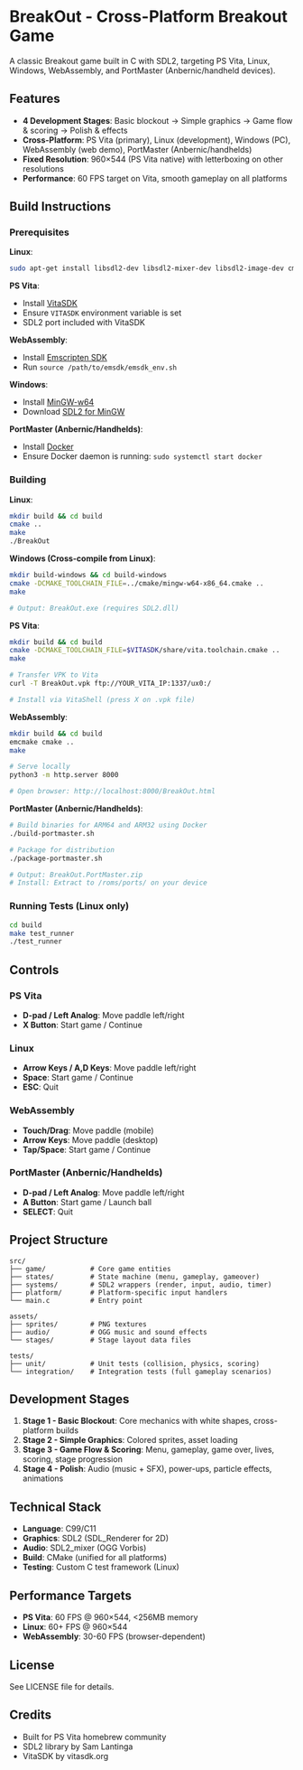 # BreakOut - Cross-Platform Breakout Game

A classic Breakout game built in C with SDL2, targeting PS Vita, Linux, Windows, WebAssembly, and PortMaster (Anbernic/handheld devices).

## Features

- **4 Development Stages**: Basic blockout → Simple graphics → Game flow & scoring → Polish & effects
- **Cross-Platform**: PS Vita (primary), Linux (development), Windows (PC), WebAssembly (web demo), PortMaster (Anbernic/handhelds)
- **Fixed Resolution**: 960×544 (PS Vita native) with letterboxing on other resolutions
- **Performance**: 60 FPS target on Vita, smooth gameplay on all platforms

## Build Instructions

### Prerequisites

**Linux**:
```bash
sudo apt-get install libsdl2-dev libsdl2-mixer-dev libsdl2-image-dev cmake build-essential
```

**PS Vita**:
- Install [VitaSDK](https://vitasdk.org/)
- Ensure `VITASDK` environment variable is set
- SDL2 port included with VitaSDK

**WebAssembly**:
- Install [Emscripten SDK](https://emscripten.org/docs/getting_started/downloads.html)
- Run `source /path/to/emsdk/emsdk_env.sh`

**Windows**:
- Install [MinGW-w64](https://www.mingw-w64.org/)
- Download [SDL2 for MinGW](https://github.com/libsdl-org/SDL/releases)

**PortMaster (Anbernic/Handhelds)**:
- Install [Docker](https://docs.docker.com/get-docker/)
- Ensure Docker daemon is running: `sudo systemctl start docker`

### Building

**Linux**:
```bash
mkdir build && cd build
cmake ..
make
./BreakOut
```

**Windows (Cross-compile from Linux)**:
```bash
mkdir build-windows && cd build-windows
cmake -DCMAKE_TOOLCHAIN_FILE=../cmake/mingw-w64-x86_64.cmake ..
make

# Output: BreakOut.exe (requires SDL2.dll)
```

**PS Vita**:
```bash
mkdir build && cd build
cmake -DCMAKE_TOOLCHAIN_FILE=$VITASDK/share/vita.toolchain.cmake ..
make

# Transfer VPK to Vita
curl -T BreakOut.vpk ftp://YOUR_VITA_IP:1337/ux0:/

# Install via VitaShell (press X on .vpk file)
```

**WebAssembly**:
```bash
mkdir build && cd build
emcmake cmake ..
make

# Serve locally
python3 -m http.server 8000

# Open browser: http://localhost:8000/BreakOut.html
```

**PortMaster (Anbernic/Handhelds)**:
```bash
# Build binaries for ARM64 and ARM32 using Docker
./build-portmaster.sh

# Package for distribution
./package-portmaster.sh

# Output: BreakOut.PortMaster.zip
# Install: Extract to /roms/ports/ on your device
```

### Running Tests (Linux only)

```bash
cd build
make test_runner
./test_runner
```

## Controls

### PS Vita
- **D-pad / Left Analog**: Move paddle left/right
- **X Button**: Start game / Continue

### Linux
- **Arrow Keys / A,D Keys**: Move paddle left/right
- **Space**: Start game / Continue
- **ESC**: Quit

### WebAssembly
- **Touch/Drag**: Move paddle (mobile)
- **Arrow Keys**: Move paddle (desktop)
- **Tap/Space**: Start game / Continue

### PortMaster (Anbernic/Handhelds)
- **D-pad / Left Analog**: Move paddle left/right
- **A Button**: Start game / Launch ball
- **SELECT**: Quit

## Project Structure

```
src/
├── game/           # Core game entities
├── states/         # State machine (menu, gameplay, gameover)
├── systems/        # SDL2 wrappers (render, input, audio, timer)
├── platform/       # Platform-specific input handlers
└── main.c          # Entry point

assets/
├── sprites/        # PNG textures
├── audio/          # OGG music and sound effects
└── stages/         # Stage layout data files

tests/
├── unit/           # Unit tests (collision, physics, scoring)
└── integration/    # Integration tests (full gameplay scenarios)
```

## Development Stages

1. **Stage 1 - Basic Blockout**: Core mechanics with white shapes, cross-platform builds
2. **Stage 2 - Simple Graphics**: Colored sprites, asset loading
3. **Stage 3 - Game Flow & Scoring**: Menu, gameplay, game over, lives, scoring, stage progression
4. **Stage 4 - Polish**: Audio (music + SFX), power-ups, particle effects, animations

## Technical Stack

- **Language**: C99/C11
- **Graphics**: SDL2 (SDL_Renderer for 2D)
- **Audio**: SDL2_mixer (OGG Vorbis)
- **Build**: CMake (unified for all platforms)
- **Testing**: Custom C test framework (Linux)

## Performance Targets

- **PS Vita**: 60 FPS @ 960×544, <256MB memory
- **Linux**: 60+ FPS @ 960×544
- **WebAssembly**: 30-60 FPS (browser-dependent)

## License

See LICENSE file for details.

## Credits

- Built for PS Vita homebrew community
- SDL2 library by Sam Lantinga
- VitaSDK by vitasdk.org
